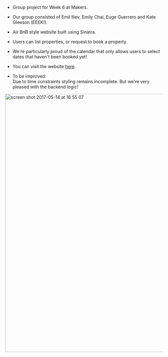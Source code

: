 * Group project for Week 6 at Makers.

* Our group consisted of Emil Iliev, Emily Chai, Euge Guerrero and Kate Gleeson (EEEK!).

* Air BnB style website built using Sinatra.

* Users can list properties, or request to book a property.

* We're particularly proud of the calendar that only allows users to select dates that haven't been booked yet!

* You can visit the website <a href="https://eeekbnb.herokuapp.com">here</a>.

* To be improved:  
Due to time constraints styling remains incomplete.  But we're very pleased with the backend logic!


<img width="824" alt="screen shot 2017-05-14 at 16 55 07" src="https://cloud.githubusercontent.com/assets/25392162/26035548/3159ef02-38c6-11e7-8f30-3e4bc251c491.png">


